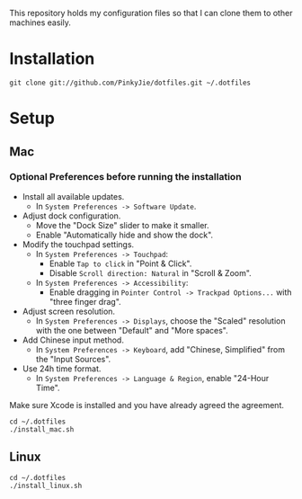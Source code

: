 This repository holds my configuration files so that I can clone them to other machines easily.

# Installation

```
git clone git://github.com/PinkyJie/dotfiles.git ~/.dotfiles
```

# Setup

## Mac

### Optional Preferences before running the installation

- Install all available updates.
  - In `System Preferences -> Software Update`.
- Adjust dock configuration.
  - Move the "Dock Size" slider to make it smaller.
  - Enable "Automatically hide and show the dock".
- Modify the touchpad settings.
  - In `System Preferences -> Touchpad`:
    - Enable `Tap to click` in "Point & Click".
    - Disable `Scroll direction: Natural` in "Scroll & Zoom".
  - In `System Preferences -> Accessibility`:
    - Enable dragging in `Pointer Control -> Trackpad Options...` with "three finger drag".
- Adjust screen resolution.
  - In `System Preferences -> Displays`, choose the "Scaled" resolution with the one between "Default" and "More spaces".
- Add Chinese input method.
  - In `System Preferences -> Keyboard`, add "Chinese, Simplified" from the "Input Sources".
- Use 24h time format.
  - In `System Preferences -> Language & Region`, enable "24-Hour Time".

Make sure Xcode is installed and you have already agreed the agreement.

```
cd ~/.dotfiles
./install_mac.sh
```

## Linux

```
cd ~/.dotfiles
./install_linux.sh
```
